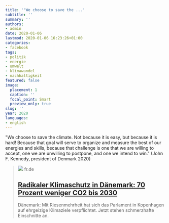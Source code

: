 ```yaml
---
title: '"We choose to save the ...'
subtitle: ''
summary: ''
authors:
- admin
date: 2020-01-06
lastmod: 2020-01-06 16:23:26+01:00
categories:
- facebook
tags:
- politik
- energie
- umwelt
- klimawandel
- nachhaltigkeit
featured: false
image:
  placement: 1
  caption: ''
  focal_point: Smart
  preview_only: true
slug: ''
year: 2020
languages:
- english
---
```


"We choose to save the climate. Not because it is easy, but because it is hard!  Because that goal will serve to organize and measure the best of our energies and skills, because that challenge is one that we are willing to accept, one we are unwilling to postpone, and one we intend to win." 
(John F. Kennedy, president of Denmark 2020)
> [![](https://www.fr.de/assets/images/7/647/7647605-629588826-daenemark-klimaziel-klimawandel-2uQIjHSgarfe.jpg)](https://www.fr.de/wirtschaft/daenemark-radikalem-klimaschutz-plan-70-prozent-weniger-bis-2030-13412378.html)
> fr.de
> ## [Radikaler Klimaschutz in Dänemark: 70 Prozent weniger CO2 bis 2030](https://www.fr.de/wirtschaft/daenemark-radikalem-klimaschutz-plan-70-prozent-weniger-bis-2030-13412378.html)
>
>Dänemark: Mit Riesenmehrheit hat sich das Parlament in Kopenhagen auf ehrgeizige Klimaziele verpflichtet. Jetzt stehen schmerzhafte Einschnitte an.